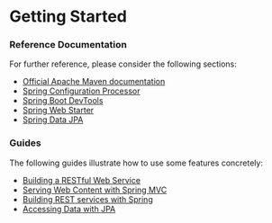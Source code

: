 # Getting Started

### Reference Documentation
For further reference, please consider the following sections:

* [Official Apache Maven documentation](https://maven.apache.org/guides/index.html)
* [Spring Configuration Processor](https://docs.spring.io/spring-boot/docs/{bootVersion}/reference/htmlsingle/#configuration-metadata-annotation-processor)
* [Spring Boot DevTools](https://docs.spring.io/spring-boot/docs/{bootVersion}/reference/htmlsingle/#using-boot-devtools)
* [Spring Web Starter](https://docs.spring.io/spring-boot/docs/{bootVersion}/reference/htmlsingle/#boot-features-developing-web-applications)
* [Spring Data JPA](https://docs.spring.io/spring-boot/docs/{bootVersion}/reference/htmlsingle/#boot-features-jpa-and-spring-data)

### Guides
The following guides illustrate how to use some features concretely:

* [Building a RESTful Web Service](https://spring.io/guides/gs/rest-service/)
* [Serving Web Content with Spring MVC](https://spring.io/guides/gs/serving-web-content/)
* [Building REST services with Spring](https://spring.io/guides/tutorials/bookmarks/)
* [Accessing Data with JPA](https://spring.io/guides/gs/accessing-data-jpa/)

